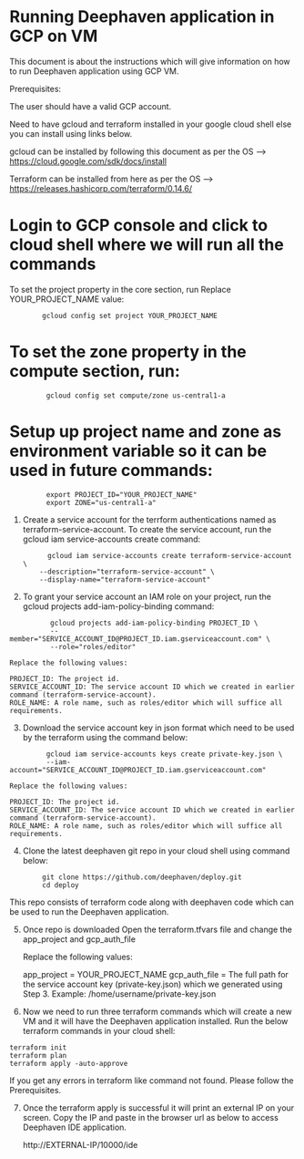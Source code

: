 #  Running Deephaven application in GCP on VM

This document is about the instructions which will give information on how to run Deephaven application using GCP VM.

Prerequisites:

The user should have a valid GCP account.

Need to have gcloud and terraform installed in your google cloud shell else you can install using links below.

gcloud can be installed by following this document as per the OS --> https://cloud.google.com/sdk/docs/install

Terraform can be installed from here as per the OS --> https://releases.hashicorp.com/terraform/0.14.6/


# Login to GCP console and click to cloud shell where we will run all the commands

   To set the project property in the core section, run Replace YOUR_PROJECT_NAME value:

```
        gcloud config set project YOUR_PROJECT_NAME
```

# To set the zone property in the compute section, run:

```
         gcloud config set compute/zone us-central1-a
```

# Setup up project name and zone as environment variable so it can be used in future commands:

```
         export PROJECT_ID="YOUR_PROJECT_NAME"
         export ZONE="us-central1-a"
```


1) Create a service account for the terrform authentications named as terraform-service-account.
   To create the service account, run the gcloud iam service-accounts create command:

    ```
          gcloud iam service-accounts create terraform-service-account \
        --description="terraform-service-account" \
        --display-name="terraform-service-account"
    ```

2) To grant your service account an IAM role on your project, run the gcloud projects add-iam-policy-binding command:

```
          gcloud projects add-iam-policy-binding PROJECT_ID \
          --member="SERVICE_ACCOUNT_ID@PROJECT_ID.iam.gserviceaccount.com" \
          --role="roles/editor"
```

    Replace the following values:
    
    PROJECT_ID: The project id.
    SERVICE_ACCOUNT_ID: The service account ID which we created in earlier command (terraform-service-account).
    ROLE_NAME: A role name, such as roles/editor which will suffice all requirements.


3) Download the service account key in json format which need to be used by the terraform using the command below:

```
         gcloud iam service-accounts keys create private-key.json \
         --iam-account="SERVICE_ACCOUNT_ID@PROJECT_ID.iam.gserviceaccount.com"
```

    Replace the following values:

    PROJECT_ID: The project id.
    SERVICE_ACCOUNT_ID: The service account ID which we created in earlier command (terraform-service-account).
    ROLE_NAME: A role name, such as roles/editor which will suffice all requirements.

4) Clone the latest deephaven git repo in your cloud shell using command below:

```
        git clone https://github.com/deephaven/deploy.git
        cd deploy
```

This repo consists of terraform code along with deephaven code which can be used to run the Deephaven application.


5) Once repo is downloaded Open the terraform.tfvars file and change the app_project and gcp_auth_file

   Replace the following values:

   app_project = YOUR_PROJECT_NAME
   gcp_auth_file = The full path for the service account key (private-key.json) which we generated using Step 3.
                  Example: /home/username/private-key.json


6) Now we need to run three terraform commands which will create a new VM and it will have the Deephaven application installed.
   Run the below terraform commands in your cloud shell:

 ```
 terraform init
 terraform plan
 terraform apply -auto-approve
 ```
 If you get any errors in terraform like command not found. Please follow the Prerequisites.

7) Once the terraform apply is successful it will print an external IP on your screen.
    Copy the IP and paste in the browser url as below to access Deephaven IDE application.

    http://EXTERNAL-IP/10000/ide
